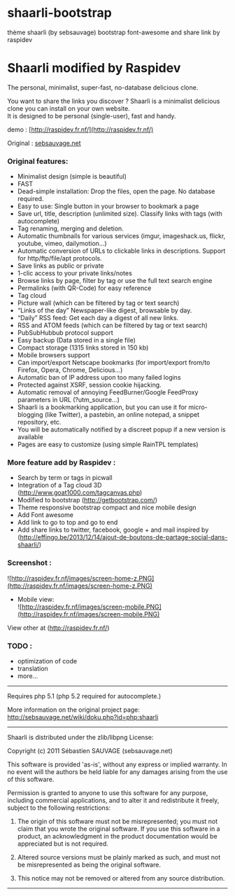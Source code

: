 shaarli-bootstrap
=================

thème shaarli (by sebsauvage) bootstrap font-awesome and share link by raspidev


# Shaarli modified by Raspidev  
The personal, minimalist, super-fast, no-database delicious clone.  

You want to share the links you discover ? Shaarli is a minimalist delicious clone you can install on your own website.  
It is designed to be personal (single-user), fast and handy.  

demo : [http://raspidev.fr.nf/](http://raspidev.fr.nf/)

Original : [sebsauvage.net](https://github.com/sebsauvage/Shaarli/)
### Original features:  
 * Minimalist design (simple is beautiful)  
 * FAST  
 * Dead-simple installation: Drop the files, open the page. No database required.  
 * Easy to use: Single button in your browser to bookmark a page  
 * Save url, title, description (unlimited size). Classify links with tags (with autocomplete)  
 * Tag renaming, merging and deletion.  
 * Automatic thumbnails for various services (imgur, imageshack.us, flickr, youtube, vimeo, dailymotion…)  
 * Automatic conversion of URLs to clickable links in descriptions. Support for http/ftp/file/apt protocols.  
 * Save links as public or private  
 * 1-clic access to your private links/notes  
 * Browse links by page, filter by tag or use the full text search engine  
 * Permalinks (with QR-Code) for easy reference  
 * Tag cloud  
 * Picture wall (which can be filtered by tag or text search)  
 * “Links of the day” Newspaper-like digest, browsable by day.  
 * “Daily” RSS feed: Get each day a digest of all new links.  
 * RSS and ATOM feeds (which can be filtered by tag or text search)  
 * PubSubHubbub protocol support  
 * Easy backup (Data stored in a single file)  
 * Compact storage (1315 links stored in 150 kb)  
 * Mobile browsers support  
 * Can import/export Netscape bookmarks (for import/export from/to Firefox, Opera, Chrome, Delicious…)  
 * Automatic ban of IP address upon too many failed logins  
 * Protected against XSRF, session cookie hijacking.  
 * Automatic removal of annoying FeedBurner/Google FeedProxy parameters in URL (?utm_source…)  
 * Shaarli is a bookmarking application, but you can use it for micro-blogging (like Twitter), a pastebin, an online notepad, a snippet repository, etc.  
 * You will be automatically notified by a discreet popup if a new version is available  
 * Pages are easy to customize (using simple RainTPL templates)  
  
### More feature add by Raspidev :  
 * Search by term or tags in picwall  
 * Integration of a Tag cloud 3D (http://www.goat1000.com/tagcanvas.php)  
 * Modified to bootstrap (http://getbootstrap.com/)  
 * Theme responsive bootstrap compact and nice mobile design  
 * Add Font awesome  
 * Add link to go to top and go to end  
 * Add share links to twitter, facebook, google + and mail inspired by (http://effingo.be/2013/12/14/ajout-de-boutons-de-partage-social-dans-shaarli/)  

### Screenshot :  

![http://raspidev.fr.nf/images/screen-home-z.PNG](http://raspidev.fr.nf/images/screen-home-z.PNG)  

 * Mobile view:  
![http://raspidev.fr.nf/images/screen-mobile.PNG](http://raspidev.fr.nf/images/screen-mobile.PNG)  

View other at (http://raspidev.fr.nf/)  

### TODO :  
 * optimization of code  
 * translation  
 * more...  
  
------------------------------------------------------------------------------

Requires php 5.1 (php 5.2 required for autocomplete.)

More information on the original project page:
http://sebsauvage.net/wiki/doku.php?id=php:shaarli

------------------------------------------------------------------------------

Shaarli is distributed under the zlib/libpng License:

Copyright (c) 2011 Sébastien SAUVAGE (sebsauvage.net)

This software is provided 'as-is', without any express or implied warranty.
In no event will the authors be held liable for any damages arising from
the use of this software.

Permission is granted to anyone to use this software for any purpose,
including commercial applications, and to alter it and redistribute it 
freely, subject to the following restrictions:

  1. The origin of this software must not be misrepresented; you must not 
     claim that you wrote the original software. If you use this software
     in a product, an acknowledgment in the product documentation would
     be appreciated but is not required.

  2. Altered source versions must be plainly marked as such, and must
     not be misrepresented as being the original software.

  3. This notice may not be removed or altered from any source distribution.

------------------------------------------------------------------------------
